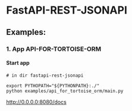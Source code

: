 # FastAPI-REST-JSONAPI

## Examples:

### 1. App API-FOR-TORTOISE-ORM

#### Start app
```shell
# in dir fastapi-rest-jsonapi

export PYTHOPATH="${PYTHONPATH}:./" 
python examples/api_for_tortoise_orm/main.py
```
http://0.0.0.0:8080/docs
